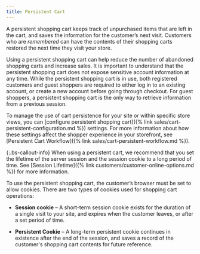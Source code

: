 ```yaml
---
title: Persistent Cart
---
```


A persistent shopping cart keeps track of unpurchased items that are left in the cart, and saves the information for the customer’s next visit. Customers who are _remembered_ can have the contents of their shopping carts restored the next time they visit your store.

Using a persistent shopping cart can help reduce the number of abandoned shopping carts and increase sales. It is important to understand that the persistent shopping cart does not expose sensitive account information at any time. While the persistent shopping cart is in use, both registered customers and guest shoppers are required to either log in to an existing account, or create a new account before going through checkout. For guest shoppers, a persistent shopping cart is the only way to retrieve information from a previous session.

To manage the use of cart persistence for your site or within specific store views, you can [configure persistent shopping cart]({% link sales/cart-persistent-configuration.md %}) settings. For more information about how these settings affect the shopper experience in your storefront, see [Persistent Cart Workflow]({% link sales/cart-persistent-workflow.md %}).

{:.bs-callout-info}
When using a persistent cart, we recommend that you set the lifetime of the server session and the session cookie to a long period of time. See [Session Lifetime]({% link customers/customer-online-options.md %}) for more information.

To use the persistent shopping cart, the customer’s browser must be set to allow cookies. There are two types of cookies used for shopping cart operations:

- **Session cookie** – A short-term session cookie exists for the duration of a single visit to your site, and expires when the customer leaves, or after a set period of time.

- **Persistent Cookie** – A long-term persistent cookie continues in existence after the end of the session, and saves a record of the customer's shopping cart contents for future reference.
